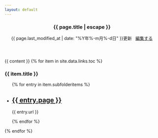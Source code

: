 ```yaml
---
layout: default
---
```

<div class="doc-container">
<article class="documentation">
<section class="blog">
<header class="doc-header">
<h1 class="doc-title">{{ page.title | escape }}</h1>
<p class="meta">
{{ page.last_modified_at | date: "%Y年%-m月%-d日" }}更新
&nbsp;
<i class="fa-pencil"></i>
<a href="https://github.com/{{ site.repository }}/blob/master/{{ page.path }}" alt="Edit">
編集する
</a>
</p>
</header>
  {{ content }}
  {% for item in site.data.links.toc %}
    <h3>{{ item.title }}</h3>
      <ul class="list">
        {% for entry in item.subfolderitems %}
          <li>
            <h2><a href="{{ entry.url }}">{{ entry.page }}</a></h2>
            <p class="meta">{{ entry.url }}</p>
          </li>
        {% endfor %}
      </ul>
  {% endfor %}
</section>
</article>
</div>

<script>
{% include js/anchor.min.js %}
</script>
<script>anchors.add('h1, h2, h3, h4, h5, h6');</script>

<script>
function connecttext( textid, ischecked ) {
  document.getElementById(textid).disabled = !ischecked;
}
</script>

